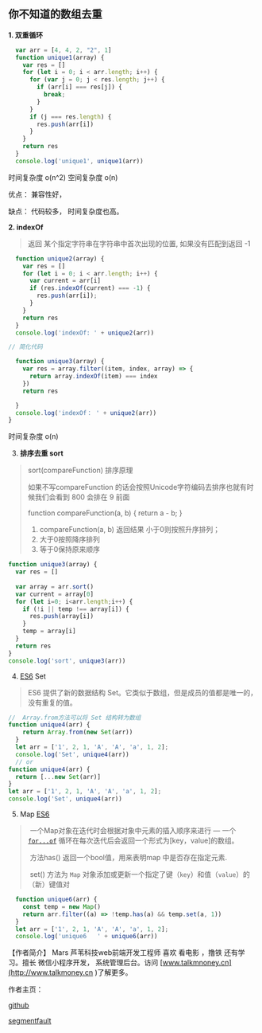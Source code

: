 

## 你不知道的数组去重



**1. 双重循环**

```javascript
  var arr = [4, 4, 2, "2", 1]
  function unique1(array) {
    var res = []
    for (let i = 0; i < arr.length; i++) {
      for (var j = 0; j < res.length; j++) {
        if (arr[i] === res[j]) {
          break;
        }
      }
      if (j === res.length) {
        res.push(arr[i])
      }
    }
    return res
  }
  console.log('unique1', unique1(arr))
```

时间复杂度 o(n^2)  空间复杂度 o(n)  

优点： 兼容性好， 

缺点： 代码较多， 时间复杂度也高。

**2.  indexOf**

> 返回 某个指定字符串在字符串中首次出现的位置, 如果没有匹配到返回 -1

```javascript
  function unique2(array) { 
    var res = []
    for (let i = 0; i < arr.length; i++) {
      var current = arr[i]
      if (res.indexOf(current) === -1) {
        res.push(arr[i]);
      }
    }
    return res
  }
  console.log('indexOf: ' + unique2(arr))

// 简化代码

  function unique3(array) {
    var res = array.filter((item, index, array) => {
      return array.indexOf(item) === index
    })
    return res

  }
  console.log('indexOf： ' + unique2(arr))
}
```

时间复杂度 o(n) 



3. **排序去重 sort**

> sort(compareFunction) 排序原理
>
> 如果不写compareFunction 的话会按照Unicode字符编码去排序也就有时候我们会看到
> 800 会排在 9 前面
>
> function compareFunction(a, b) {
>     return a - b;
>     }
>
> 1. compareFunction(a, b) 返回结果 小于0则按照升序排列；
> 2. 大于0按照降序排列
> 3. 等于0保持原来顺序

```javascript
function unique3(array) {
  var res = []
  
  var array = arr.sort()
  var current = array[0]
  for (let i=0; i<arr.length;i++) {
    if (!i || temp !== array[i]) {
      res.push(array[i])
    }
    temp = array[i]
  }
  return res
}
console.log('sort', unique3(arr))
```

4. [ES6](<http://es6.ruanyifeng.com/#docs/set-map>) Set
> ES6 提供了新的数据结构 Set。它类似于数组，但是成员的值都是唯一的，没有重复的值。

```js
//  Array.from方法可以将 Set 结构转为数组
function unique4(arr) {
    return Array.from(new Set(arr))
  }
  let arr = ['1', 2, 1, 'A', 'A', 'a', 1, 2];
  console.log('Set', unique4(arr))
  // or
function unique4(arr) {
  return [...new Set(arr)]
}
let arr = ['1', 2, 1, 'A', 'A', 'a', 1, 2];
console.log('Set', unique4(arr))
```

5. Map [ES6](<http://es6.ruanyifeng.com/#docs/set-map>)

> ​       一个Map对象在迭代时会根据对象中元素的插入顺序来进行 — 一个  [`for...of`](https://developer.mozilla.org/zh-CN/docs/Web/JavaScript/Reference/Statements/for...of) 循环在每次迭代后会返回一个形式为[key，value]的数组。
>
> ​     方法has() 返回一个bool值，用来表明map 中是否存在指定元素.
>
> ​     set()   方法为 `Map` 对象添加或更新一个指定了键（`key`）和值（`value`）的（新）键值对

```javascript
  function unique6(arr) {
    const temp = new Map()
    return arr.filter((a) => !temp.has(a) && temp.set(a, 1))
  }
  let arr = ['1', 2, 1, 'A', 'A', 'a', 1, 2]; 
  console.log('unique6   ' + unique6(arr))
```

【作者简介】 Mars  芦苇科技web前端开发工程师 喜欢 看电影 ，撸铁 还有学习。擅长  微信小程序开发， 系统管理后台。访问 [www.talkmnoney.cn](http://www.talkmoney.cn )了解更多。

作者主页：

[github](<https://github.com/Marszht>)

[segmentfault](<https://segmentfault.com/u/mars_5ad9c4d43eed5>)
